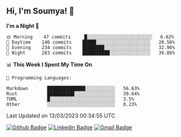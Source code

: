 ## Hi, I'm Soumya! 👋

<!--START_SECTION:waka-->
**I'm a Night 🦉** 

```text
🌞 Morning    47 commits     █░░░░░░░░░░░░░░░░░░░░░░░░   6.62% 
🌆 Daytime    146 commits    █████░░░░░░░░░░░░░░░░░░░░   20.56% 
🌃 Evening    234 commits    ████████░░░░░░░░░░░░░░░░░   32.96% 
🌙 Night      283 commits    ██████████░░░░░░░░░░░░░░░   39.86%

```


📊 **This Week I Spent My Time On** 

```text
💬 Programming Languages: 

Markdown       ██████████████░░░░░░░░░░░   56.63% 
Rust           ██████████░░░░░░░░░░░░░░░   39.64% 
TOML           █░░░░░░░░░░░░░░░░░░░░░░░░   3.5% 
Other          ░░░░░░░░░░░░░░░░░░░░░░░░░   0.23%
```


 Last Updated on 13/03/2023 00:34:55 UTC
<!--END_SECTION:waka-->

[![Github Badge](https://img.shields.io/badge/-rubyruins-grey?style=for-the-badge&logo=github&logoColor=white&link=https://github.com/rubyruins/)](https://www.github.com/rubyruins/) 
[![Linkedin Badge](https://img.shields.io/badge/-Soumya%20Parekh-0072b1?style=for-the-badge&logo=Linkedin&logoColor=white&link=https://www.linkedin.com/in/Soumya-Parekh/)](https://www.linkedin.com/in/Soumya-Parekh/) 
[![Gmail Badge](https://img.shields.io/badge/-soumyaparekh.me@gmail.com-c14438?style=for-the-badge&logo=Gmail&logoColor=white&link=mailto:soumyaparekh.me@gmail.com)](mailto:soumyaparekh.me@gmail.com) 

